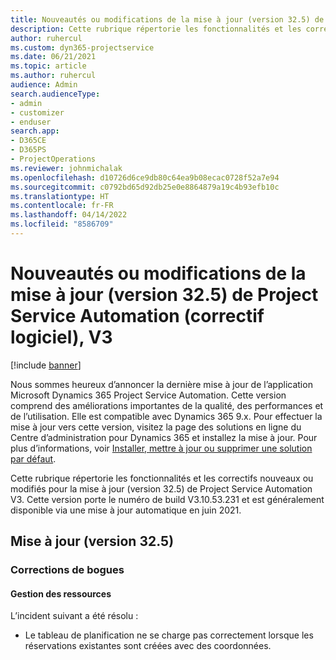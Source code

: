 ```yaml
---
title: Nouveautés ou modifications de la mise à jour (version 32.5) de Project Service Automation (correctif logiciel), V3
description: Cette rubrique répertorie les fonctionnalités et les correctifs disponibles pour la mise à jour (version 32.5) de Project Service Automation, V3.
author: ruhercul
ms.custom: dyn365-projectservice
ms.date: 06/21/2021
ms.topic: article
ms.author: ruhercul
audience: Admin
search.audienceType:
- admin
- customizer
- enduser
search.app:
- D365CE
- D365PS
- ProjectOperations
ms.reviewer: johnmichalak
ms.openlocfilehash: d10726d6ce9db80c64ea9b08ecac0728f52a7e94
ms.sourcegitcommit: c0792bd65d92db25e0e8864879a19c4b93efb10c
ms.translationtype: HT
ms.contentlocale: fr-FR
ms.lasthandoff: 04/14/2022
ms.locfileid: "8586709"
---
```

# <a name="whats-new-or-changed-in-project-service-automation-update-release-325-v3"></a>Nouveautés ou modifications de la mise à jour (version 32.5) de Project Service Automation (correctif logiciel), V3

[!include [banner](../includes/psa-now-project-operations.md)]

Nous sommes heureux d’annoncer la dernière mise à jour de l’application Microsoft Dynamics 365 Project Service Automation. Cette version comprend des améliorations importantes de la qualité, des performances et de l’utilisation. Elle est compatible avec Dynamics 365 9.x. Pour effectuer la mise à jour vers cette version, visitez la page des solutions en ligne du Centre d’administration pour Dynamics 365 et installez la mise à jour. Pour plus d’informations, voir [Installer, mettre à jour ou supprimer une solution par défaut](/power-platform/admin/install-remove-preferred-solution).

Cette rubrique répertorie les fonctionnalités et les correctifs nouveaux ou modifiés pour la mise à jour (version 32.5) de Project Service Automation V3. Cette version porte le numéro de build V3.10.53.231 et est généralement disponible via une mise à jour automatique en juin 2021.

## <a name="update-release-325"></a>Mise à jour (version 32.5)

### <a name="bug-fixes"></a>Corrections de bogues

#### <a name="resource-management"></a>Gestion des ressources

L’incident suivant a été résolu :

- Le tableau de planification ne se charge pas correctement lorsque les réservations existantes sont créées avec des coordonnées.

